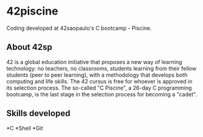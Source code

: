 # 42piscine

Coding developed at 42saopaulo's C bootcamp - Piscine.

## About 42sp

42 is a global education initiative that proposes a new way of learning technology: no teachers,
no classrooms, students learning from their fellow students (peer to peer learning), with a
methodology that develops both computing and life skills. The 42 cursus is free for whoever is
approved in its selection process. The so-called "C Piscine", a 26-day C programming bootcamp,
is the last stage in the selection process for becoming a "cadet".

## Skills developed

*C 
*Shell
*Git
